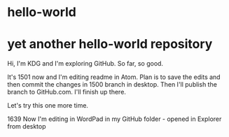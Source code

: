 # hello-world
# yet another hello-world repository

Hi, I'm KDG and I'm exploring GitHub. So far, so good.

It's 1501 now and I'm editing readme in Atom. Plan is to save the edits and then commit the changes in 1500 branch in desktop. Then I'll publish the branch to GitHub.com.  I'll finish up there.

Let's try this one more time.

1639 Now I'm editing in WordPad in my GitHub folder - opened in Explorer from desktop 
